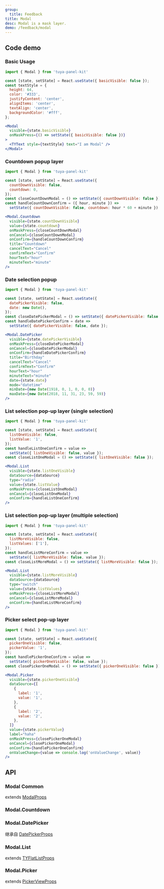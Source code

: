 ```yaml
---
group:
  title: Feedback
title: Modal
desc: Modal is a mask layer.
demo: /feedback/modal
---
```


## Code demo

### Basic Usage

```jsx
import { Modal } from 'tuya-panel-kit'

const [state, setState] = React.useState({ basicVisible: false });
const textStyle = {
  height: 64,
  color: '#333',
  justifyContent: 'center',
  alignItems: 'center',
  textAlign: 'center',
  backgroundColor: '#fff',
};

<Modal
  visible={state.basicVisible}
  onMaskPress={() => setState({ basicVisible: false })}
>
  <TYText style={textStyle} text="I am Modal" />
</Modal>
```

### Countdown popup layer

```jsx
import { Modal } from 'tuya-panel-kit'

const [state, setState] = React.useState({
  countDownVisible: false,
  countdown: 0,
});
const closeCountDownModal = () => setState({ countDownVisible: false });
const handleCountDownConfirm = ({ hour, minute }) =>
  setState({ countDownVisible: false, countdown: hour * 60 + minute });

<Modal.Countdown
  visible={state.countDownVisible}
  value={state.countdown}
  onMaskPress={closeCountDownModal}
  onCancel={closeCountDownModal}
  onConfirm={handleCountDownConfirm}
  title="Countdown"
  cancelText="Cancel"
  confirmText="Confirm"
  hourText="hour"
  minuteText="minute"
/>
```

### Date selection popup

```jsx
import { Modal } from 'tuya-panel-kit'

const [state, setState] = React.useState({
  datePickerVisible: false,
  date: new Date(),
});
const closeDatePickerModal = () => setState({ datePickerVisible: false });
const handleDatePickerConfirm = date =>
  setState({ datePickerVisible: false, date });

<Modal.DatePicker
  visible={state.datePickerVisible}
  onMaskPress={closeDatePickerModal}
  onCancel={closeDatePickerModal}
  onConfirm={handleDatePickerConfirm}
  title="Birthday"
  cancelText="Cancel"
  confirmText="Confirm"
  hourText="hour"
  minuteText="minute"
  date={state.date}
  mode="datetime"
  minDate={new Date(1918, 0, 1, 0, 0, 0)}
  maxDate={new Date(2018, 11, 31, 23, 59, 59)}
/>
```

### List selection pop-up layer (single selection)

```jsx
import { Modal } from 'tuya-panel-kit'

const [state, setState] = React.useState({
  listOneVisible: false,
  listValue: '1',
});
const handleListOneConfirm = value =>
  setState({ listOneVisible: false, value });
const closeListOneModal = () => setState({ listOneVisible: false });

<Modal.List
  visible={state.listOneVisible}
  dataSource={dataSource}
  type="radio"
  value={state.listValue}
  onMaskPress={closeListOneModal}
  onCancel={closeListOneModal}
  onConfirm={handleListOneConfirm}
/>
```

### List selection pop-up layer (multiple selection)

```jsx
import { Modal } from 'tuya-panel-kit'

const [state, setState] = React.useState({
  listMoreVisible: false,
  listValues: ['1'],
});
const handleListMoreConfirm = value =>
  setState({ listMoreVisible: false, value });
const closeListMoreModal = () => setState({ listMoreVisible: false });

<Modal.List
  visible={state.listMoreVisible}
  dataSource={dataSource}
  type="switch"
  value={state.listValues}
  onMaskPress={closeListMoreModal}
  onCancel={closeListMoreModal}
  onConfirm={handleListMoreConfirm}
/>
```

### Picker select pop-up layer

```jsx
import { Modal } from 'tuya-panel-kit'

const [state, setState] = React.useState({
  pickerOneVisible: false,
  pickerValue: '1',
});
const handlePickerOneConfirm = value =>
  setState({ pickerOneVisible: false, value });
const closePickerOneModal = () => setState({ pickerOneVisible: false });

<Modal.Picker
  visible={state.pickerOneVisible}
  dataSource={[
    {
      label: '1',
      value: '1',
    },
    {
      label: '2',
      value: '2',
    },
  ]}
  value={state.pickerValue}
  label="haha"
  onMaskPress={closePickerOneModal}
  onCancel={closePickerOneModal}
  onConfirm={handlePickerOneConfirm}
  onValueChange={value => console.log('onValueChange', value)}
/>
```

## API

### Modal Common

extends [ModalProps](https://reactnative.dev/docs/modal#props)

<API name="ModalProps"></API>

### Modal.Countdown

<API name="PopUpCountdownProps"></API>

### Modal.DatePicker

继承自 [DatePickerProps](/en/docs/data-entry/date-picker#api)

<API name="PopupDatePickerProps"></API>

### Modal.List

extends [TYFlatListProps](/en/docs/presentation/tyflat-list#tyflatlist)

<API name="PopUpListProps"></API>

### Modal.Picker

extends [PickerViewProps](/docs/data-entry/picker-view#api)

<API name="PopupPickerProps"></API>
